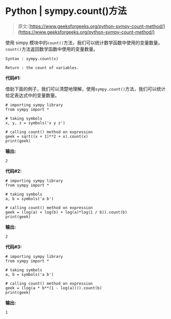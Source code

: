 # Python | sympy.count()方法

> 原文:[https://www.geeksforgeeks.org/python-sympy-count-method/](https://www.geeksforgeeks.org/python-sympy-count-method/)

使用 simpy 模块中的`count()`方法，我们可以统计数学函数中使用的变量数量。`count()`方法返回数学函数中使用的变量数量。

```
Syntax : sympy.count(x)

Return : the count of variables.
```

**代码#1:**

借助下面的例子，我们可以清楚地理解，使用`sympy.count()`方法，我们可以统计给定表达式中的变量数量。

```
# importing sympy library
from sympy import *

# taking symbols
x, y, z = symbols('x y z')

# calling count() method on expression
geek = sqrt((x + 1)**2 + x).count(x)
print(geek)
```

**输出:**

```
2
```

**代码#2:**

```
# importing sympy library
from sympy import *

# taking symbols
a, b = symbols('a b')

# calling count() method on expression
geek = (log(a) + log(b) + log(a)*log(1 / b)).count(b)
print(geek)
```

**输出:**

```
2
```

**代码#3:**

```
# importing sympy library
from sympy import *

# taking symbols
a, b = symbols('a b')

# calling count() method on expression
geek = (log(a * b**(1 - log(a)))).count(b)
print(geek)
```

**输出:**

```
1
```